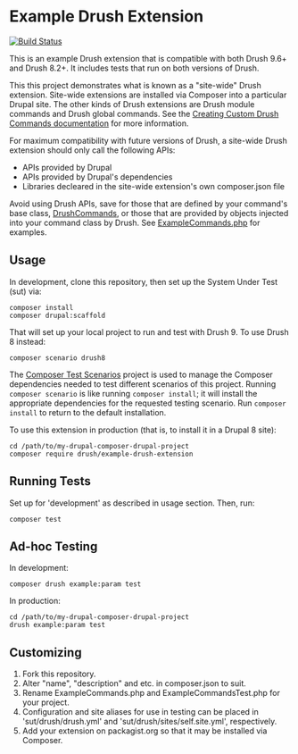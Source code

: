 Example Drush Extension
=======================

[![Build Status](https://travis-ci.org/drush-ops/example-drush-extension.svg?branch=master)](https://travis-ci.org/drush-ops/example-drush-extension)

This is an example Drush extension that is compatible with both Drush 9.6+ and Drush 8.2+. It includes tests that run on both versions of Drush.

This this project demonstrates what is known as a "site-wide" Drush extension. Site-wide extensions are installed via Composer into a particular Drupal site. The other kinds of Drush extensions are Drush module commands and Drush global commands. See the [Creating Custom Drush Commands documentation](http://docs.drush.org/en/master/commands/) for more information.

For maximum compatibility with future versions of Drush, a site-wide Drush extension should only call the following APIs:

  - APIs provided by Drupal
  - APIs provided by Drupal's dependencies
  - Libraries decleared in the site-wide extension's own composer.json file
  
Avoid using Drush APIs, save for those that are defined by your command's base class, [DrushCommands](https://github.com/drush-ops/drush/blob/master/src/Commands/DrushCommands.php), or those that are provided by objects injected into your command class by Drush. See [ExampleCommands.php](ExampleCommands.php) for examples.

Usage
-----

In development, clone this repository, then set up the System Under Test (sut) via:
```
composer install
composer drupal:scaffold
```
That will set up your local project to run and test with Drush 9. To use Drush 8 instead:
```
composer scenario drush8
```
The [Composer Test Scenarios](https://github.com/g1a/composer-test-scenarios) project is used to manage the Composer dependencies needed to test different scenarios of this project. Running `composer scenario` is like running `composer install`; it will install the appropriate dependencies for the requested testing scenario. Run `composer install` to return to the default installation.

To use this extension in production (that is, to install it in a Drupal 8 site):
```
cd /path/to/my-drupal-composer-drupal-project
composer require drush/example-drush-extension
```

Running Tests
-------------

Set up for 'development' as described in usage section. Then, run:
```
composer test
```

Ad-hoc Testing
--------------

In development:
```
composer drush example:param test
```
In production:
```
cd /path/to/my-drupal-composer-drupal-project
drush example:param test
```
Customizing
-----------

1. Fork this repository.
2. Alter "name", "description" and etc. in composer.json to suit.
3. Rename ExampleCommands.php and ExampleCommandsTest.php for your project.
4. Configuration and site aliases for use in testing can be placed in 'sut/drush/drush.yml' and 'sut/drush/sites/self.site.yml', respectively.
5. Add your extension on packagist.org so that it may be installed via Composer.
